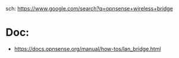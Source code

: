 sch: https://www.google.com/search?q=opnsense+wireless+bridge

# Doc:
- https://docs.opnsense.org/manual/how-tos/lan_bridge.html
